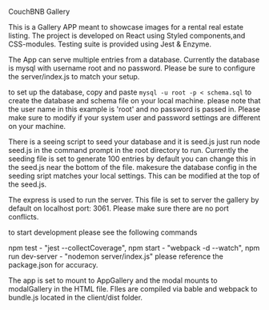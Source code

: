
CouchBNB Gallery

This is a Gallery APP meant to showcase images for a rental real estate listing.
The project is developed on React using Styled components,and CSS-modules.
Testing suite is provided using Jest & Enzyme.

The App can serve multiple entries from a database.
Currently the database is mysql with username root and no password.
Please be sure to configure the server/index.js to match your setup.

to set up the database, copy and paste `mysql -u root -p < schema.sql` to create the database and schema file on your local machine. please note that the user name in this example is 'root' and no password is passed in. Please make sure to modify if your system user and password settings are different on your machine.

There is a seeing script to seed your database and it is seed.js just run node seed.js in the command prompt in the root directory to run.
Currently the seeding file is set to generate 100 entries by default you can change this in the seed.js near the bottom of the file.
makesure the database config in the seeding sript matches your local settings. This can be modified at the top of the seed.js.

The express is used to run the server. This file is set to server the gallery by default on localhost port: 3061. Please make sure there are no port conflicts.

to start development please see the following commands

npm test - "jest --collectCoverage",
npm start -    "webpack -d --watch",
npm run dev-server - "nodemon server/index.js"
please reference the package.json for accuracy.

The app is set to mount to AppGallery and the modal mounts to modalGallery in the HTML file.
FIles are compiled via bable and webpack to bundle.js located in the client/dist folder.
